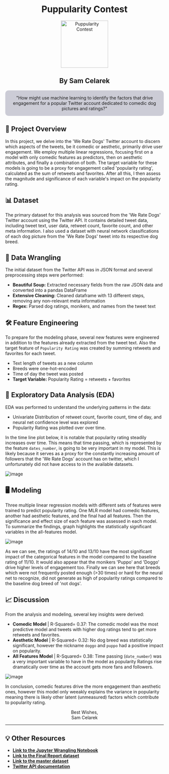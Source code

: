 <div align="center">

<h1>Puppularity Contest</h1>

<img src="https://github.com/scelarek/scelarek.github.io/assets/115444760/f3d6abc1-b49e-42f6-b964-8a36e4381d3b" title="Puppularity Contest" alt="Puppularity Contest" width="150" height="150">


<h2><strong>By Sam Celarek</strong></h2>

</div>

<div align="center" style="background-color: #CCCCD6; padding: 15px; border-radius: 10px;">
"How might use machine learning to identify the factors that drive engagement for a popular Twitter account dedicated to comedic dog pictures and ratings?"
</div>


## 🎯 Project Overview

In this project, we delve into the 'We Rate Dogs' Twitter account to discern which aspects of the tweets, be it comedic or aesthetic, primarily drive user engagement. We employ multiple linear regressions, focusing first on a model with only comedic features as predictors, then on aesthetic attributes, and finally a combination of both. The target variable for these models is going to be a proxy for engagement called 'popularity rating', calculated as the sum of retweets and favorites. After all this, I then assess the magnitude and significance of each variable's impact on the popularity rating. 

## 📊 Dataset

The primary dataset for this analysis was sourced from the 'We Rate Dogs' Twitter account using the Twitter API. It contains detailed tweet data, including tweet text, user data, retweet count, favorite count, and other meta information. I also used a dataset with neural network classifications of each dog picture from the 'We Rate Dogs' tweet into its respective dog breed. 

## 🧹 Data Wrangling

The initial dataset from the Twitter API was in JSON format and several preprocessing steps were performed:
- **Beautiful Soup:** Extracted necessary fields from the raw JSON data and converted into a pandas DataFrame
- **Extensive Cleaning:** Cleaned dataframe with 13 different steps, removing any non-relevant meta information
- **Regex:** Parsed dog ratings, monikers, and names from the tweet text

## 🛠️ Feature Engineering

To prepare for the modeling phase, several new features were engineered in addition to the features already extracted from the tweet text. Also the target feature of `Popularity Rating` was created by summing retweets and favorites for each tweet.

- Text length of tweets as a new column
- Breeds were one-hot-encoded
- Time of day the tweet was posted
- **Target Variable:** Popularity Rating = retweets + favorites

## 📶 Exploratory Data Analysis (EDA)

EDA was performed to understand the underlying patterns in the data:

- Univariate Distribution of retweet count, favorite count, time of day, and neural net confidence level was explored
- Popularity Rating was plotted over over time.

In the time line plot below, it is notable that popularity rating steadily increases over time. This means that time passing, which is represented by the feature `dates_number`, is going to be very important in my model. This is likely because it serves as a proxy for the constantly increasing amount of followers that the 'We Rate Dogs' account has on twitter, which I unfortunately did not have access to in the available datasets. 

![image](https://github.com/scelarek/scelarek.github.io/assets/115444760/ed6f8d2a-f864-4873-a1cf-cb1f0285e7ae)

## 🖥️ Modeling

Three multiple linear regression models with different sets of features were trained to predict popularity rating. One MLR model had comedic features, another had aesthetic features, and the final had all features. Then the significance and effect size of each feature was assessed in each model. To summarize the findings, graph highlights the statistically significant variables in the all-features model. 

![image](https://github.com/scelarek/scelarek.github.io/assets/115444760/1f472f5c-6a87-4297-a4ac-641376ddfac1)

As we can see, the ratings of 14/10 and 13/10 have the most significant impact of the categorical features in the model compared to the baseline rating of 11/10. It would also appear that the monikers 'Puppo' and 'Doggo' drive higher levels of engagement too. Finally we can see here that breeds which were not frequently posted enough (>30 times) or hard for the neural net to recognize, did not generate as high of popularity ratings compared to the baseline dog breed of 'not dogs'.

## 📈 Discussion

From the analysis and modeling, several key insights were derived:
- **Comedic Model** | R-Squared= 0.37: The comedic model was the most predictive model and tweets with higher dog ratings tend to get more retweets and favorites. 
- **Aesthetic Model** | R-Squared= 0.32: No dog breed was statistically significant, however the nickname `doggo` and `puppo` had a positive impact on popularity. 
- **All Features Model** | R-Squared= 0.38: Time passing (`date_number`) was a very important variable to have in the model as popularity Ratings rise dramatically over time as the account gets more fans and followers. 

![image](https://github.com/scelarek/scelarek.github.io/assets/115444760/00a1a5f8-7b97-4417-9542-f67e1a660f92)

In conclusion, comedic features drive the more engagement than aesthetic ones, however this model only weeakly explains the variance in popularity meaning there is likely other latent (unmeasured) factors which contribute to popularity rating. 

<div align="center">

Best Wishes, <br>
Sam Celarek

</div>

---

## 💡 Other Resources

- **[Link to the Jupyter Wrangling Notebook](https://github.com/scelarek/Puppularity-Contest/blob/main/Twitter_Wrangle.ipynb)**
- **[Link to the Final Report dataset](https://github.com/scelarek/Puppularity-Contest/blob/main/Twitter_Insights.ipynb)**
- **[Link to the master dataset](https://github.com/scelarek/Puppularity-Contest/blob/main/Data/twitter_archive_master.csv)**
- **[Twitter API documentation](https://developer.twitter.com/en/docs)**
